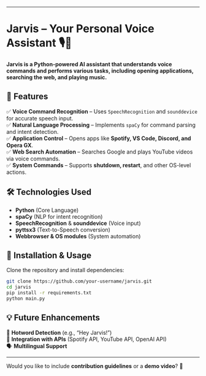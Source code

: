   

---

# **Jarvis – Your Personal Voice Assistant 🎙️🤖**  

**Jarvis is a Python-powered AI assistant that understands voice commands and performs various tasks, including opening applications, searching the web, and playing music.**  

## 🚀 **Features**  
✅ **Voice Command Recognition** – Uses `SpeechRecognition` and `sounddevice` for accurate speech input.  
✅ **Natural Language Processing** – Implements `spaCy` for command parsing and intent detection.  
✅ **Application Control** – Opens apps like **Spotify, VS Code, Discord, and Opera GX**.  
✅ **Web Search Automation** – Searches Google and plays YouTube videos via voice commands.  
✅ **System Commands** – Supports **shutdown, restart**, and other OS-level actions.  

## 🛠️ **Technologies Used**  
- **Python** (Core Language)  
- **spaCy** (NLP for intent recognition)  
- **SpeechRecognition** & **sounddevice** (Voice input)  
- **pyttsx3** (Text-to-Speech conversion)  
- **Webbrowser & OS modules** (System automation)  

## 🔧 **Installation & Usage**  
Clone the repository and install dependencies:  
```bash
git clone https://github.com/your-username/jarvis.git  
cd jarvis  
pip install -r requirements.txt  
python main.py  
```

## 💡 **Future Enhancements**  
🚀 **Hotword Detection** (e.g., “Hey Jarvis!”)  
🔗 **Integration with APIs** (Spotify API, YouTube API, OpenAI API)  
🗣 **Multilingual Support**  

---

Would you like to include **contribution guidelines** or a **demo video**? 🚀
